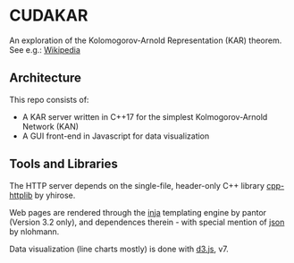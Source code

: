# CUDAKAR
An exploration of the Kolomogorov-Arnold Representation (KAR) theorem. See e.g.: [Wikipedia](https://en.wikipedia.org/wiki/Kolmogorov%E2%80%93Arnold_representation_theorem)

## Architecture
This repo consists of:
- A KAR server written in C++17 for the simplest Kolmogorov-Arnold Network (KAN)
- A GUI front-end in Javascript for data visualization

## Tools and Libraries
The HTTP server depends on the single-file, header-only C++ library [cpp-httplib](https://github.com/yhirose/cpp-httplib) by yhirose.

Web pages are rendered through the [inja](https://github.com/pantor/inja) templating engine by pantor  (Version 3.2 only), and dependences therein - with special mention of [json](https://github.com/nlohmann/json) by nlohmann.

Data visualization (line charts mostly) is done with [d3.js](https://d3js.org/), v7.


